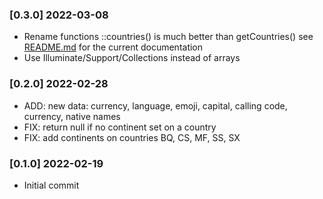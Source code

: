 ### [0.3.0] 2022-03-08

* Rename functions ::countries() is much better than getCountries() see [README.md](README.md) for the current documentation 
* Use Illuminate/Support/Collections instead of arrays

### [0.2.0] 2022-02-28

* ADD: new data: currency, language, emoji, capital, calling code, currency, native names
* FIX: return null if no continent set on a country
* FIX: add continents on countries BQ, CS, MF, SS, SX

### [0.1.0] 2022-02-19

* Initial commit
